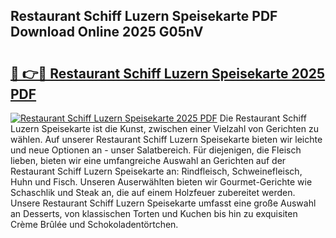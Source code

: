 ## Restaurant Schiff Luzern Speisekarte PDF Download Online 2025 G05nV

# <h2><a href="http://gc7io3.nevu.top/?p=Restaurant+Schiff+Luzern+Speisekarte">🔗 👉🔴 Restaurant Schiff Luzern Speisekarte 2025 PDF</a></h2>

[![Restaurant Schiff Luzern Speisekarte 2025 PDF](https://i.imgur.com/dBaPXMq.png)](http://gc7io3.nevu.top/?p=Restaurant+Schiff+Luzern+Speisekarte)
Die Restaurant Schiff Luzern Speisekarte ist die Kunst, zwischen einer Vielzahl von Gerichten zu wählen. Auf unserer Restaurant Schiff Luzern Speisekarte bieten wir leichte und neue Optionen an - unser Salatbereich. Für diejenigen, die Fleisch lieben, bieten wir eine umfangreiche Auswahl an Gerichten auf der Restaurant Schiff Luzern Speisekarte an: Rindfleisch, Schweinefleisch, Huhn und Fisch. Unseren Auserwählten bieten wir Gourmet-Gerichte wie Schaschlik und Steak an, die auf einem Holzfeuer zubereitet werden. Unsere Restaurant Schiff Luzern Speisekarte umfasst eine große Auswahl an Desserts, von klassischen Torten und Kuchen bis hin zu exquisiten Crème Brûlée und Schokoladentörtchen.
